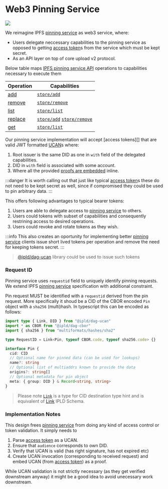 # Web3 Pinning Service

![](https://img.shields.io/badge/status-wip-orange.svg?style=flat-square)

We reimagine IPFS [pinning service][] as web3 service, where:

- Users delegate neccessary capabilities to the pinning service as opposed to getting [access token][]s from the service which must be kept secret.
- As an API layer on top of core upload v2 protocol.


Below table maps [IPFS pinning service API][pinning service] operations to capabilities necessary to execute them

| Operation | Capabilities |
|-----------|--------------|
|[add](https://ipfs.github.io/pinning-services-api-spec/#tag/pins/paths/~1pins/post)|[`store/add`][]|
|[remove](https://ipfs.github.io/pinning-services-api-spec/#tag/pins/paths/~1pins~1{requestid}/delete)|[`store/remove`][]|
|[list](https://ipfs.github.io/pinning-services-api-spec/#tag/pins/paths/~1pins/get)|[`store/list`][]|
|[replace](https://ipfs.github.io/pinning-services-api-spec/#tag/pins/paths/~1pins~1{requestid}/post)|[`store/add`][] [`store/remove`][]|
|[get](https://ipfs.github.io/pinning-services-api-spec/#tag/pins/paths/~1pins~1{requestid}/get)|[`store/list`][]|

Our pinning service implementation will accept [access tokens][] that are valid JWT formatted [UCAN][]s where:

1. Root issuer is the same DID as one in `with` field of the delegated capabilities.
2. DID in `with` field is associated with some account.
1. Where all the provided [proofs are embedded](https://github.com/ipld/js-dag-ucan#embedding-proofs) inline.

:::danger
It is worth calling out that just like typical [access token][]s these do not need to be kept secret as well, since if compromised they could be used to pin arbitrary data. 
:::


This offers following advantages to typical bearer tokens:

1. Users are able to delegate access to [pinning service] to others.
2. Users could tokens with subset of capabilities and consequently restrining access to desired operations.
3. Users could revoke and rotate tokens as they wish.

:::info
This also creates an oportunity for implementing better [pinning service][] clients issue short lived tokens per operation and remove the need for keeping tokens secret. 
:::

> [@ipld/dag-ucan](https://www.npmjs.com/package/@ipld/dag-ucan) library could be used to issue such tokens


### Request ID

Pinning service uses `requestid` field to uniquely identify pinning requests. We extend IPFS [pinning service][] specification with additional constraint. 

Pin request MUST be identified with a `requestid` derived from the pin request. More specifically it shoud be a CID of the CBOR encoded `Pin` object with a `sha256` (multi)hash. In typescript this can be encoded as follows:

```ts
import type { Link, DID } from "@ipld/dag-ucan"
import * as CBOR from "@ipld/dag-cbor"
import { sha256 } from "multiformats/hashes/sha2"

type RequestID = Link<Pin, typeof CBOR.code, typeof sha256.code> {}

interface Pin {
  cid: CID
  // Optional name for pinned data (can be used for lookups)
  name?: string
  // Optional list of multiaddrs known to provide the data
  origins?: string[]
  // Optional metadata for pin object
  meta: { group: DID } & Record<string, string>
}


```

> Please note [`Link`][link-type] is a type for CID destination type hint and is equivalent of [Link](https://ipld.io/docs/schemas/features/links/#link-destination-type-hinting) IPLD Schema.

### Implementation Notes

This design frees [pinning service][] from doing any kind of access control or token validation. It simply needs to

1. Parse [access token][] as a UCAN.
2. Ensure that `audience` corresponds to own DID.
3. Verify that UCAN is valid (has right signature, has not expired etc)
4. Create UCAN invocation (corresponding to received request) and embed UCAN (from [access token][]) as a proof.

While UCAN validation is not strictly necessary (as they get verified downstream anyway) it might be a good idea to avoid unecessary work downstream.


[string literal pattern]:https://www.typescriptlang.org/docs/handbook/2/template-literal-types.html
[pinning service]:https://ipfs.github.io/pinning-services-api-spec/
[link-type]:https://github.com/ipld/js-dag-ucan/blob/364379b54cae383198fcf6a9c0016b497e62d422/src/ucan.ts#L227-L242
[access token]:https://ipfs.github.io/pinning-services-api-spec/#section/Authentication/accessToken
[`store/add`]:https://github.com/web3-storage/ucanto/blob/w3/w3/store/src/type/store.ts#L76-L78
[`store/remove`]:https://github.com/web3-storage/ucanto/blob/w3/w3/store/src/type/store.ts#L80-L82
[`store/list`]:https://github.com/web3-storage/ucanto/blob/w3/w3/store/src/type/store.ts#L84
[UCAN]:https://github.com/ucan-wg/spec/